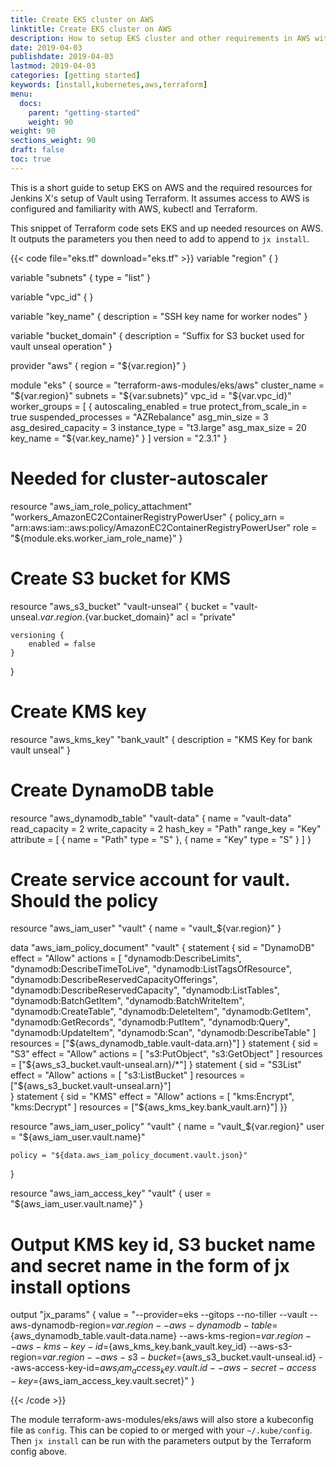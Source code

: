 ```yaml
---
title: Create EKS cluster on AWS
linktitle: Create EKS cluster on AWS
description: How to setup EKS cluster and other requirements in AWS with Terraform and install Jenkins X on it
date: 2019-04-03
publishdate: 2019-04-03
lastmod: 2019-04-03
categories: [getting started]
keywords: [install,kubernetes,aws,terraform]
menu:
  docs:
    parent: "getting-started"
    weight: 90
weight: 90
sections_weight: 90
draft: false
toc: true
---
```


This is a short guide to setup EKS on AWS and the required resources for Jenkins X's setup of Vault
using Terraform. It assumes access to AWS is configured and familiarity with AWS, kubectl and Terraform.

This snippet of Terraform code sets EKS and up needed resources on AWS. It outputs the parameters
you then need to add to append to `jx install`.

{{< code file="eks.tf" download="eks.tf" >}}
variable "region" {
}

variable "subnets" {
    type = "list"
}

variable "vpc_id" {
}

variable "key_name" {
    description = "SSH key name for worker nodes"
}

variable "bucket_domain" {
    description = "Suffix for S3 bucket used for vault unseal operation"
}

provider "aws" {
    region  = "${var.region}"
}

module "eks" {
    source                                     = "terraform-aws-modules/eks/aws"
    cluster_name                               = "${var.region}"
    subnets                                    = "${var.subnets}"
    vpc_id                                     = "${var.vpc_id}"
    worker_groups                              = [
        {
            autoscaling_enabled   = true
            protect_from_scale_in = true
            suspended_processes   = "AZRebalance"
            asg_min_size          = 3
            asg_desired_capacity  = 3
            instance_type         = "t3.large"
            asg_max_size          = 20
            key_name              = "${var.key_name}"
        }
    ]
    version                                    = "2.3.1"
}

# Needed for cluster-autoscaler
resource "aws_iam_role_policy_attachment" "workers_AmazonEC2ContainerRegistryPowerUser" {
  policy_arn = "arn:aws:iam::aws:policy/AmazonEC2ContainerRegistryPowerUser"
  role       = "${module.eks.worker_iam_role_name}"
}

# Create S3 bucket for KMS
resource "aws_s3_bucket" "vault-unseal" {
    bucket = "vault-unseal.${var.region}.${var.bucket_domain}"
    acl    = "private"

    versioning {
        enabled = false
    }
}

# Create KMS key
resource "aws_kms_key" "bank_vault" {
    description = "KMS Key for bank vault unseal"
}

# Create DynamoDB table
resource "aws_dynamodb_table" "vault-data" {
    name           = "vault-data"
    read_capacity  = 2
    write_capacity = 2
    hash_key       = "Path"
    range_key      = "Key"
    attribute      = [
        {
            name = "Path"
            type = "S"
        },
        {
            name = "Key"
            type = "S"
        }
    ]
}

# Create service account for vault. Should the policy
resource "aws_iam_user" "vault" {
  name = "vault_${var.region}"
}

data "aws_iam_policy_document" "vault" {
    statement {
        sid = "DynamoDB"
        effect = "Allow"
        actions = [ 
            "dynamodb:DescribeLimits",
            "dynamodb:DescribeTimeToLive",
            "dynamodb:ListTagsOfResource",
            "dynamodb:DescribeReservedCapacityOfferings",
            "dynamodb:DescribeReservedCapacity",
            "dynamodb:ListTables",
            "dynamodb:BatchGetItem",
            "dynamodb:BatchWriteItem",
            "dynamodb:CreateTable",
            "dynamodb:DeleteItem",
            "dynamodb:GetItem",
            "dynamodb:GetRecords",
            "dynamodb:PutItem",
            "dynamodb:Query",
            "dynamodb:UpdateItem",
            "dynamodb:Scan",
            "dynamodb:DescribeTable"
        ]
        resources = ["${aws_dynamodb_table.vault-data.arn}"]
    }
    statement {
        sid = "S3"
        effect = "Allow"
        actions = [
                "s3:PutObject",
                "s3:GetObject"
        ]
        resources = ["${aws_s3_bucket.vault-unseal.arn}/*"]
    }
    statement {
        sid = "S3List"
        effect = "Allow"
        actions = [
            "s3:ListBucket"
        ]
        resources = ["${aws_s3_bucket.vault-unseal.arn}"]        
    }
    statement {
        sid = "KMS"
        effect = "Allow"
        actions = [
            "kms:Encrypt",
            "kms:Decrypt"
        ]
        resources = ["${aws_kms_key.bank_vault.arn}"]
    }}

resource "aws_iam_user_policy" "vault" {
    name = "vault_${var.region}"
    user = "${aws_iam_user.vault.name}"

    policy = "${data.aws_iam_policy_document.vault.json}"
}

resource "aws_iam_access_key" "vault" {
    user = "${aws_iam_user.vault.name}"
}

# Output KMS key id, S3 bucket name and secret name in the form of jx install options
output "jx_params" {
    value = "--provider=eks --gitops --no-tiller --vault --aws-dynamodb-region=${var.region} --aws-dynamodb-table=${aws_dynamodb_table.vault-data.name} --aws-kms-region=${var.region} --aws-kms-key-id=${aws_kms_key.bank_vault.key_id} --aws-s3-region=${var.region}  --aws-s3-bucket=${aws_s3_bucket.vault-unseal.id} --aws-access-key-id=${aws_iam_access_key.vault.id} --aws-secret-access-key=${aws_iam_access_key.vault.secret}"
}

{{< /code >}}

The module terraform-aws-modules/eks/aws will also store a kubeconfig file as `config`. This can be
copied to or merged with your `~/.kube/config`. Then `jx install` can be run with the parameters
output by the Terraform config above.
